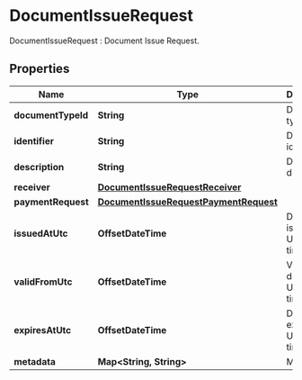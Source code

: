 

# DocumentIssueRequest

DocumentIssueRequest : Document Issue Request.

## Properties

| Name | Type | Description | Notes |
|------------ | ------------- | ------------- | -------------|
|**documentTypeId** | **String** | Document type id. |  |
|**identifier** | **String** | Document identifier. |  |
|**description** | **String** | Document description. |  |
|**receiver** | [**DocumentIssueRequestReceiver**](DocumentIssueRequestReceiver.md) |  |  |
|**paymentRequest** | [**DocumentIssueRequestPaymentRequest**](DocumentIssueRequestPaymentRequest.md) |  |  [optional] |
|**issuedAtUtc** | **OffsetDateTime** | Datetime of issue in UTC timezone. |  |
|**validFromUtc** | **OffsetDateTime** | Valid from datetime in UTC timezone. |  |
|**expiresAtUtc** | **OffsetDateTime** | Datetime of expiry in UTC timezone. |  [optional] |
|**metadata** | **Map&lt;String, String&gt;** | Metadata. |  [optional] |



